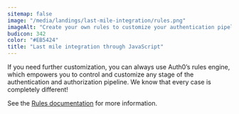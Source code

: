```yaml
---
sitemap: false
image: "/media/landings/last-mile-integration/rules.png"
imageAlt: "Create your own rules to customize your authentication pipeline."
budicon: 342
color: "#EB5424"
title: "Last mile integration through JavaScript"
---
```

If you need further customization, you can always use Auth0’s rules engine, which empowers you to control and customize any stage of the authentication and authorization pipeline. We know that every case is completely different!

See the [Rules documentation](https://auth0.com/docs/rules) for more information.